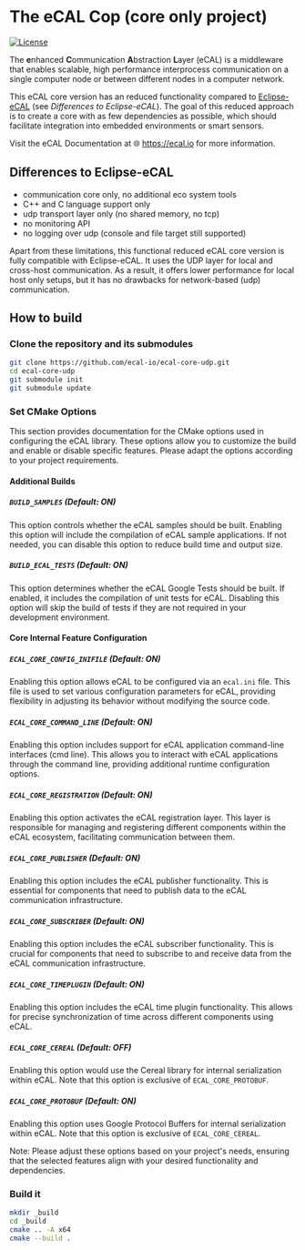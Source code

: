 
# The eCAL Cop (core only project)

[![License](https://img.shields.io/github/license/continental/ecal.svg?style=flat)](LICENSE.txt)

The **e**nhanced **C**ommunication **A**bstraction **L**ayer (eCAL) is a middleware that enables scalable, high performance interprocess communication on a single computer node or between different nodes in a computer network. 

This eCAL core version has an reduced functionality compared to [Eclipse-eCAL](https://github.com/eclipse-ecal/ecal) (see _Differences to Eclipse-eCAL_). The goal of this reduced approach is to create a core with as few dependencies as possible, which should facilitate integration into embedded environments or smart sensors.

Visit the eCAL Documentation at 🌐 https://ecal.io for more information.

## Differences to Eclipse-eCAL
  - communication core only, no additional eco system tools
  - C++ and C language support only
  - udp transport layer only (no shared memory, no tcp)
  - no monitoring API
  - no logging over udp (console and file target still supported)

Apart from these limitations, this functional reduced eCAL core version is fully compatible with Eclipse-eCAL. It uses the UDP layer for local and cross-host communication. As a result, it offers lower performance for local host only setups, but it has no drawbacks for network-based (udp) communication.

## How to build

### Clone the repository and its submodules

```bash
git clone https://github.com/ecal-io/ecal-core-udp.git
cd ecal-core-udp
git submodule init
git submodule update
```

### Set CMake Options

This section provides documentation for the CMake options used in configuring the eCAL library. These options allow you to customize the build and enable or disable specific features. Please adapt the options according to your project requirements.

#### Additional Builds

##### `BUILD_SAMPLES` (Default: ON)
This option controls whether the eCAL samples should be built. Enabling this option will include the compilation of eCAL sample applications. If not needed, you can disable this option to reduce build time and output size.

##### `BUILD_ECAL_TESTS` (Default: ON)
This option determines whether the eCAL Google Tests should be built. If enabled, it includes the compilation of unit tests for eCAL. Disabling this option will skip the build of tests if they are not required in your development environment.

#### Core Internal Feature Configuration

##### `ECAL_CORE_CONFIG_INIFILE` (Default: ON)
Enabling this option allows eCAL to be configured via an `ecal.ini` file. This file is used to set various configuration parameters for eCAL, providing flexibility in adjusting its behavior without modifying the source code.

##### `ECAL_CORE_COMMAND_LINE` (Default: ON)
Enabling this option includes support for eCAL application command-line interfaces (cmd line). This allows you to interact with eCAL applications through the command line, providing additional runtime configuration options.

##### `ECAL_CORE_REGISTRATION` (Default: ON)
Enabling this option activates the eCAL registration layer. This layer is responsible for managing and registering different components within the eCAL ecosystem, facilitating communication between them.

##### `ECAL_CORE_PUBLISHER` (Default: ON)
Enabling this option includes the eCAL publisher functionality. This is essential for components that need to publish data to the eCAL communication infrastructure.

##### `ECAL_CORE_SUBSCRIBER` (Default: ON)
Enabling this option includes the eCAL subscriber functionality. This is crucial for components that need to subscribe to and receive data from the eCAL communication infrastructure.

##### `ECAL_CORE_TIMEPLUGIN` (Default: ON)
Enabling this option includes the eCAL time plugin functionality. This allows for precise synchronization of time across different components using eCAL.

##### `ECAL_CORE_CEREAL` (Default: OFF)
Enabling this option would use the Cereal library for internal serialization within eCAL. Note that this option is exclusive of `ECAL_CORE_PROTOBUF`.

##### `ECAL_CORE_PROTOBUF` (Default: ON)
Enabling this option uses Google Protocol Buffers for internal serialization within eCAL. Note that this option is exclusive of `ECAL_CORE_CEREAL`.

Note: Please adjust these options based on your project's needs, ensuring that the selected features align with your desired functionality and dependencies.

### Build it

```bash
mkdir _build
cd _build
cmake .. -A x64
cmake --build .
```
